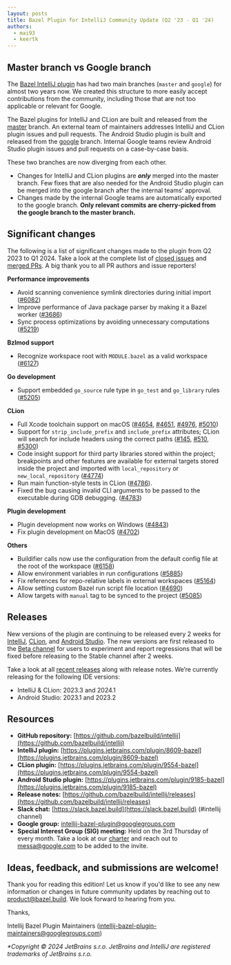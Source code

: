 ```yaml
---
layout: posts
title: Bazel Plugin for IntelliJ Community Update (Q2 '23 - Q1 '24)
authors:
  - mai93
  - keertk
---
```


## Master branch vs Google branch
The [Bazel IntelliJ plugin](https://github.com/bazelbuild/intellij) has had two main branches (`master` and `google`) for almost two years now. We created this structure to more easily accept contributions from the community, including those that are not too applicable or relevant for Google. 

The Bazel plugins for IntelliJ and CLion are built and released from the [master](https://github.com/bazelbuild/intellij) branch. An external team of maintainers addresses IntelliJ and CLion plugin issues and pull requests. The Android Studio plugin is built and released from the [google](https://github.com/bazelbuild/intellij/tree/google) branch. Internal Google teams review Android Studio plugin issues and pull requests on a case-by-case basis.

These two branches are now diverging from each other.

- Changes for IntelliJ and CLion plugins are **_only_** merged into the master branch. Few fixes that are also needed for the Android Studio plugin can be merged into the google branch after the internal teams’ approval.
- Changes made by the internal Google teams are automatically exported to the google branch. **Only relevant commits are cherry-picked from the google branch to the master branch.**

## Significant changes
The following is a list of significant changes made to the plugin from Q2 2023 to Q1 2024. Take a look at the complete list of [closed issues](https://github.com/bazelbuild/intellij/issues?q=is%3Aissue+is%3Aclosed+closed%3A2023-03-31..2024-03-31+) and [merged PRs](https://github.com/bazelbuild/intellij/pulls?q=is%3Apr+closed%3A2023-03-31..2024-03-31+-author%3Aapp%2Fcopybara-service+is%3Aclosed+). A big thank you to all PR authors and issue reporters!

**Performance improvements**

- Avoid scanning convenience symlink directories during initial import ([#6082](https://github.com/bazelbuild/intellij/issues/6082))
- Improve performance of Java package parser by making it a Bazel worker ([#3686](https://github.com/bazelbuild/intellij/pull/3686))
- Sync process optimizations by avoiding unnecessary computations ([#5219](https://github.com/bazelbuild/intellij/pull/5219))

**Bzlmod support**

- Recognize workspace root with `MODULE.bazel` as a valid workspace ([#6127](https://github.com/bazelbuild/intellij/pull/6127))

**Go development**

- Support embedded `go_source` rule type in `go_test` and `go_library` rules ([#5205](https://github.com/bazelbuild/intellij/pull/5205))

**CLion**

- Full Xcode toolchain support on macOS ([#4654](https://github.com/bazelbuild/intellij/pull/4654), [#4651](https://github.com/bazelbuild/intellij/pull/4651), [#4976](https://github.com/bazelbuild/intellij/pull/4976), [#5010](https://github.com/bazelbuild/intellij/pull/5010)) 
- Support for `strip_include_prefix` and `include_prefix` attributes; CLion will search for include headers using the correct paths ([#145](https://github.com/bazelbuild/intellij/issues/145), [#510](https://github.com/bazelbuild/intellij/issues/510), [#5300](https://github.com/bazelbuild/intellij/issues/5300))
- Code insight support for third party libraries stored within the project; breakpoints and other features are available for external targets stored inside the project and imported with `local_repository` or `new_local_repository` ([#4774](https://github.com/bazelbuild/intellij/issues/4774))
- Run main function-style tests in CLion ([#4786](https://github.com/bazelbuild/intellij/pull/4786)).
- Fixed the bug causing invalid CLI arguments to be passed to the executable during GDB debugging. ([#4783](https://github.com/bazelbuild/intellij/pull/4783))

**Plugin development**

- Plugin development now works on Windows ([#4843](https://github.com/bazelbuild/intellij/pull/4843))
- Fix plugin development on MacOS ([#4702](https://github.com/bazelbuild/intellij/pull/4702))

**Others**

- Buildifier calls now use the configuration from the default config file at the root of the workspace ([#6158](https://github.com/bazelbuild/intellij/pull/6158))
- Allow environment variables in run configurations ([#5885](https://github.com/bazelbuild/intellij/pull/5885))
- Fix references for repo-relative labels in external workspaces ([#5164](https://github.com/bazelbuild/intellij/pull/5164))
- Allow setting custom Bazel run script file location ([#4690](https://github.com/bazelbuild/intellij/pull/4690))
- Allow targets with `manual` tag to be synced to the project ([#5085](https://github.com/bazelbuild/intellij/pull/5085))

## Releases
New versions of the plugin are continuing to be released every 2 weeks for [IntelliJ](https://plugins.jetbrains.com/plugin/8609-bazel), [CLion](https://plugins.jetbrains.com/plugin/9554-bazel), and [Android Studio](https://plugins.jetbrains.com/plugin/9185-bazel). The new versions are first released to the [Beta channel](https://github.com/bazelbuild/intellij#beta-versions) for users to experiment and report regressions that will be fixed before releasing to the Stable channel after 2 weeks.

Take a look at all [recent releases](https://github.com/bazelbuild/intellij/releases) along with release notes. We’re currently releasing for the following IDE versions: 

- IntelliJ & CLion: 2023.3 and 2024.1
- Android Studio: 2023.1 and 2023.2

## Resources

- **GitHub repository:** [https://github.com/bazelbuild/intellij](https://github.com/bazelbuild/intellij) 
- **IntelliJ plugin:** [https://plugins.jetbrains.com/plugin/8609-bazel](https://plugins.jetbrains.com/plugin/8609-bazel)
- **CLion plugin:** [https://plugins.jetbrains.com/plugin/9554-bazel](https://plugins.jetbrains.com/plugin/9554-bazel)
- **Android Studio plugin:** [https://plugins.jetbrains.com/plugin/9185-bazel](https://plugins.jetbrains.com/plugin/9185-bazel)  
- **Release notes:** [https://github.com/bazelbuild/intellij/releases](https://github.com/bazelbuild/intellij/releases)
- **Slack chat:** [https://slack.bazel.build](https://slack.bazel.build) (#intellij channel)
- **Google group:** intellij-bazel-plugin@googlegroups.com
- **Special Interest Group (SIG) meeting:** Held on the 3rd Thursday of every month. Take a look at our [charter](https://github.com/bazelbuild/community/blob/main/sigs/bazel-intellij/CHARTER.md) and reach out to messa@google.com to be added to the invite.

## Ideas, feedback, and submissions are welcome!
Thank you for reading this edition! Let us know if you'd like to see any new information or changes in future community updates by reaching out to product@bazel.build. We look forward to hearing from you.

Thanks,

Intellij Bazel Plugin Maintainers (intellij-bazel-plugin-maintainers@googlegroups.com)

_*Copyright © 2024 JetBrains s.r.o. JetBrains and IntelliJ are registered trademarks of JetBrains s.r.o._
